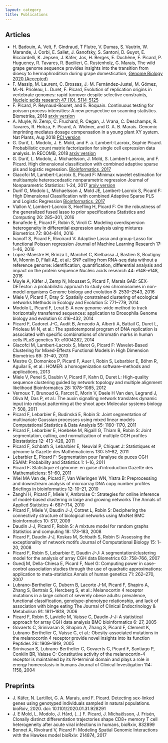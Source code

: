 ```yaml
---
layout: category
title: Publications
---
```


## Articles
* H. Badouin, A. Velt, F. Gindraud, T Flutre, V. Dumas, S. Vautrin, W. Marande, J. Corbi, E. Sallet, J. Ganofsky, S. Santoni, D. Guyot, E. Ricciardelli, K. Jepsen, J.  Käfer, Jos, H. Berges, E. Duchêne, F. Picard, P. Hugueney, R. Tavares, R. Bacilieri, C. Rustenholz, G. Marais, The wild grape genome sequence provides insights into the transition from dioecy to hermaphroditism during grape domestication, [Genome Biology 2020 (Accepted)](https://www.biorxiv.org/content/early/2020/01/10/2020.01.07.897082)
* F. Massip, M. Laurent, C. Brossas, J.-M. Fernández-Justel, M. Gómez, M.-N. Prioleau, L. Duret, F. Picard, Evolution of replication origins in vertebrate genomes: rapid turnover despite selective constraints, [Nucleic acids research 47 (10), 5114-5125](https://hal.archives-ouvertes.fr/hal-02349718)
* F. Picard, P. Reynaud-Bouret, and E. Roquain. Continuous testing for poisson process intensities: A new perspective on scanning statistics. Biometrika, 2018 [arxiv version](https://arxiv.org/abs/1705.08800)
* A. Muyle, N. Zemp, C. Fruchard, R. Cegan, J. Vrana, C. Deschamps, R. Tavares, R. Hobza, F. Picard, A. Widmer, and G. A. B. Marais. Genomic imprinting mediates dosage compensation in a young plant XY system. Nat Plants, Aug 2018 [PCI version](https://hal.archives-ouvertes.fr/hal-01851376)
* G. Durif, L. Modolo, J. E. Mold, and F. a. Lambert-Lacroix, Sophie Picard. Probabilistic count matrix factorization for single cell expression data analysis. In RECOMB, 2018 [arxiv version](https://arxiv.org/abs/1710.11028)
* G. Durif, L. Modolo, J. Michaelsson, J. Mold, S. Lambert-Lacroix, and F. Picard. High dimensional classification with combined adaptive sparse pls and logistic regression. [Bioinformatics, 2017](https://academic.oup.com/bioinformatics/article/34/3/485/4157444)
* Giacofci M, Lambert-Lacroix S, Picard F: Minimax wavelet estimation for multisample heteroscedastic nonparametric regression Journal of Nonparametric Statistics: 1–24, 2017 [arxiv version](https://arxiv.org/abs/1511.04556) 
* Durif G, Modolo L, Michaelsson J, Mold JE, Lambert-Lacroix S, Picard F: High Dimensional Classification with combined Adaptive Sparse PLS and Logistic Regression [Bioinformatics, 2017](https://academic.oup.com/bioinformatics/article/34/3/485/4157444)
* Viallon V, Lambert-Lacroix S, Hoefling H, Picard F: On the robustness of the generalized fused lasso to prior specifications Statistics and Computing 26: 285–301, 2016
* Bonafede E, Picard F, Robin S, Viroli C: Modeling overdispersion heterogeneity in differential expression analysis using mixtures Biometrics 72: 804–814, 2016
* Ivanoff S, Picard F, Rivoirard V: Adaptive Lasso and group-Lasso for functional Poisson regression Journal of Machine Learning Research 17: 1–46, 2016
* Lopez-Maestre H, Brinza L, Marchet C, Kielbassa J, Bastien S, Boutigny M, Monnin D, Filali AE, et al.: SNP calling from RNA-seq data without a reference genome: identification, quantification, differential analysis and impact on the protein sequence Nucleic acids research 44: e148–e148, 2016
* Muyle A, Käfer J, Zemp N, Mousset S, Picard F, Marais GAB: SEX-DETector: a probabilistic approach to study sex chromosomes in non-model organisms Genome biology and evolution 8: 2530–2543, 2016
* Miele V, Picard F, Dray S: Spatially constrained clustering of ecological networks Methods in Ecology and Evolution 5: 771–779, 2014
* Modolo L, Picard F, Lerat E: A new genome-wide method to track horizontally transferred sequences: application to Drosophila Genome biology and evolution 6: 416–432, 2014
* Picard F, Cadoret J-C, Audit B, Arneodo A, Alberti A, Battail C, Duret L, Prioleau M-N, et al.: The spatiotemporal program of DNA replication is associated with specific combinations of chromatin marks in human cells PLoS genetics 10: e1004282, 2014
* Giacofci M, Lambert-Lacroix S, Marot G, Picard F: Wavelet-Based Clustering for Mixed-Effects Functional Models in High Dimension Biometrics 69: 31–40, 2013
* Mestre O, Domonkos P, Picard F, Auer I, Robin S, Lebarbier E, Böhm R, Aguilar E, et al.: HOMER: a homogenization software–methods and applications, 2013
* Miele V, Penel S, Daubin V, Picard F, Kahn D, Duret L: High-quality sequence clustering guided by network topology and multiple alignment likelihood Bioinformatics 28: 1078–1085, 2012
* Vernoux T, Brunoud G, Farcot E, Morin V, Daele H Van den, Legrand J, Oliva M, Das P, et al.: The auxin signalling network translates dynamic input into robust patterning at the shoot apex Molecular systems biology 7: 508, 2011
* Picard F, Lebarbier É, Budinská E, Robin S: Joint segmentation of multivariate Gaussian processes using mixed linear models Computational Statistics & Data Analysis 55: 1160–1170, 2011
* Picard F, Lebarbier E, Hoebeke M, Rigaill G, Thiam B, Robin S: Joint segmentation, calling, and normalization of multiple CGH profiles Biostatistics 12: 413–428, 2011
* Picard F, Schbath S, Lebarbier E, Neuvial P, Chiquet J: Statistiques et génome la Gazette des Mathématiciens 130: 51–82, 2011
* Lebarbier E, Picard F: Segmentation pour l’analyse de puces CGH ESAIM: Probability and Statistics 1: 1–16, 2011
* Picard F: Statistique et génome: en guise d’introduction Gazette des Mathematiciens: 51–60, 2011
* Wiel MA Van de, Picard F, Van Wieringen WN, Ylstra B: Preprocessing and downstream analysis of microarray DNA copy number profiles Briefings in bioinformatics 12: 10–21, 2010
* Zanghi H, Picard F, Miele V, Ambroise C: Strategies for online inference of model-based clustering in large and growing networks The Annals of Applied Statistics 4: 687–714, 2010
* Picard F, Miele V, Daudin J-J, Cottret L, Robin S: Deciphering the connectivity structure of biological networks using MixNet BMC bioinformatics 10: S17, 2009
* Daudin J-J, Picard F, Robin S: A mixture model for random graphs Statistics and computing 18: 173–183, 2008
* Picard F, Daudin J-J, Koskas M, Schbath S, Robin S: Assessing the exceptionality of network motifs Journal of Computational Biology 15: 1–20, 2008
* Picard F, Robin S, Lebarbier E, Daudin J-J: A segmentation/clustering model for the analysis of array CGH data Biometrics 63: 758–766, 2007
* Guedj M, Della-Chiesa E, Picard F, Nuel G: Computing power in case-control association studies through the use of quadratic approximations: application to meta-statistics Annals of human genetics 71: 262–270, 2007
* Lubrano-Berthelier C, Dubern B, Lacorte J-M, Picard F, Shapiro A, Zhang S, Bertrais S, Hercberg S, et al.: Melanocortin 4 receptor mutations in a large cohort of severely obese adults: prevalence, functional classification, genotype-phenotype relationship, and lack of association with binge eating The Journal of Clinical Endocrinology & Metabolism 91: 1811–1818, 2006
* Picard F, Robin S, Lavielle M, Vaisse C, Daudin J-J: A statistical approach for array CGH data analysis BMC bioinformatics 6: 27, 2005
* Govaerts C, Srinivasan S, Shapiro A, Zhang S, Picard F, Clement K, Lubrano-Berthelier C, Vaisse C, et al.: Obesity-associated mutations in the melanocortin 4 receptor provide novel insights into its function Peptides 26: 1909–1919, 2005
* Srinivasan S, Lubrano-Berthelier C, Govaerts C, Picard F, Santiago P, Conklin BR, Vaisse C: Constitutive activity of the melanocortin-4 receptor is maintained by its N-terminal domain and plays a role in energy homeostasis in humans Journal of Clinical Investigation 114: 1158, 2004

## Preprints 
* J. Käfer, N. Lartillot, G. A. Marais, and F. Picard. Detecting sex-linked genes using genotyped individuals sampled in natural populations. bioRxiv, 2020. doi: 10.1101/2020.01.31.928291
* J. E Mold, L. Modolo, J. Hård, (...) F. Picard, J. Michaëlsson, J. Frisén, Clonally distinct differentiation trajectories shape CD8+ memory T cell heterogeneity after acute viral infections in humans, bioRxiv, 832899
* Bonnet A, Rivoirard V, Picard F: Modeling Spatial Genomic Interactions with the Hawkes model bioRxiv: 214874, 2017

